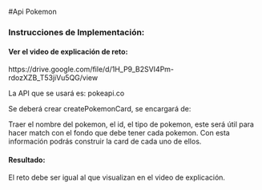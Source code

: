 #Api Pokemon

<h3>Instrucciones de Implementación:</h3>

<h4>Ver el video de explicación de reto:</h4>
<a>https://drive.google.com/file/d/1H_P9_B2SVI4Pm-rdozXZB_T53jiVu5QG/view</a>
 
<p>La API que se usará es: pokeapi.co</p>
<p>Se deberá crear createPokemonCard, se encargará de:</p>
<p>Traer el nombre del pokemon, el id, el tipo de pokemon, este será útil para hacer match con el fondo que debe tener cada pokemon. Con esta información podrás construir la card de cada uno de ellos.</p>

<h4>Resultado:</h4>
<p>El reto debe ser igual al que visualizan en el video de explicación.</p>












